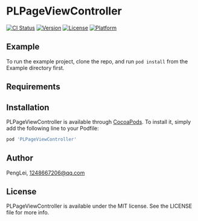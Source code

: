 # PLPageViewController

[![CI Status](https://img.shields.io/travis/PengLei/PLPageViewController.svg?style=flat)](https://travis-ci.org/PengLei/PLPageViewController)
[![Version](https://img.shields.io/cocoapods/v/PLPageViewController.svg?style=flat)](https://cocoapods.org/pods/PLPageViewController)
[![License](https://img.shields.io/cocoapods/l/PLPageViewController.svg?style=flat)](https://cocoapods.org/pods/PLPageViewController)
[![Platform](https://img.shields.io/cocoapods/p/PLPageViewController.svg?style=flat)](https://cocoapods.org/pods/PLPageViewController)

## Example

To run the example project, clone the repo, and run `pod install` from the Example directory first.

## Requirements

## Installation

PLPageViewController is available through [CocoaPods](https://cocoapods.org). To install
it, simply add the following line to your Podfile:

```ruby
pod 'PLPageViewController'
```

## Author

PengLei, 1248667206@qq.com

## License

PLPageViewController is available under the MIT license. See the LICENSE file for more info.
